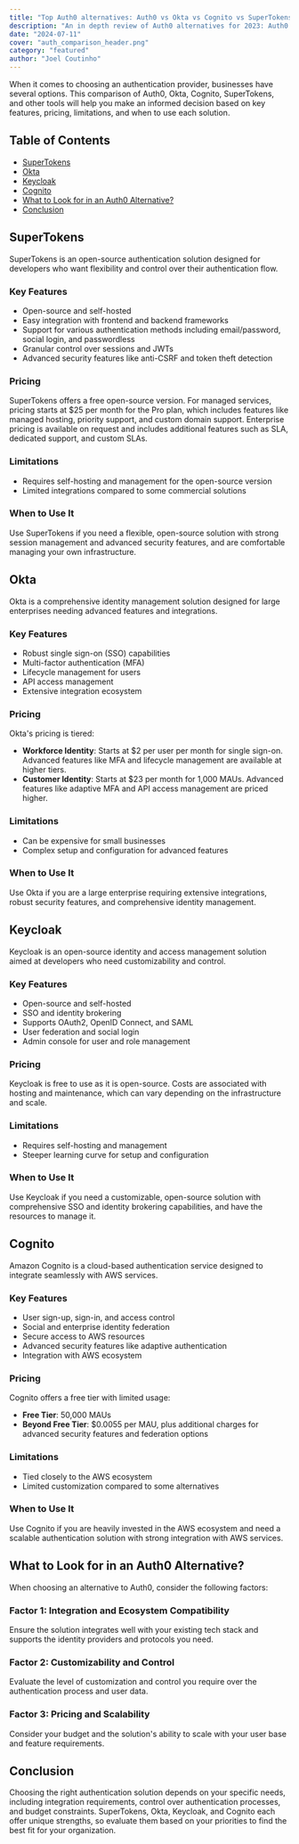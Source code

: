 ```yaml
---
title: "Top Auth0 alternatives: Auth0 vs Okta vs Cognito vs SuperTokens [2024]"
description: "An in depth review of Auth0 alternatives for 2023: Auth0 vs Okta vs Cognito vs SuperTokens"
date: "2024-07-11"
cover: "auth_comparison_header.png"
category: "featured"
author: "Joel Coutinho"
---
```


When it comes to choosing an authentication provider, businesses have several options. This comparison of Auth0, Okta, Cognito, SuperTokens, and other tools will help you make an informed decision based on key features, pricing, limitations, and when to use each solution.

## Table of Contents

- [SuperTokens](#supertokens)
- [Okta](#okta)
- [Keycloak](#keycloak)
- [Cognito](#cognito)
- [What to Look for in an Auth0 Alternative?](#what-to-look-for-in-an-auth0-alternative)
- [Conclusion](#conclusion)

## SuperTokens

SuperTokens is an open-source authentication solution designed for developers who want flexibility and control over their authentication flow.

### Key Features
- Open-source and self-hosted
- Easy integration with frontend and backend frameworks
- Support for various authentication methods including email/password, social login, and passwordless
- Granular control over sessions and JWTs
- Advanced security features like anti-CSRF and token theft detection

### Pricing
SuperTokens offers a free open-source version. For managed services, pricing starts at $25 per month for the Pro plan, which includes features like managed hosting, priority support, and custom domain support. Enterprise pricing is available on request and includes additional features such as SLA, dedicated support, and custom SLAs.

### Limitations
- Requires self-hosting and management for the open-source version
- Limited integrations compared to some commercial solutions

### When to Use It
Use SuperTokens if you need a flexible, open-source solution with strong session management and advanced security features, and are comfortable managing your own infrastructure.

## Okta

Okta is a comprehensive identity management solution designed for large enterprises needing advanced features and integrations.

### Key Features
- Robust single sign-on (SSO) capabilities
- Multi-factor authentication (MFA)
- Lifecycle management for users
- API access management
- Extensive integration ecosystem

### Pricing
Okta's pricing is tiered:
- **Workforce Identity**: Starts at $2 per user per month for single sign-on. Advanced features like MFA and lifecycle management are available at higher tiers.
- **Customer Identity**: Starts at $23 per month for 1,000 MAUs. Advanced features like adaptive MFA and API access management are priced higher.

### Limitations
- Can be expensive for small businesses
- Complex setup and configuration for advanced features

### When to Use It
Use Okta if you are a large enterprise requiring extensive integrations, robust security features, and comprehensive identity management.

## Keycloak

Keycloak is an open-source identity and access management solution aimed at developers who need customizability and control.

### Key Features
- Open-source and self-hosted
- SSO and identity brokering
- Supports OAuth2, OpenID Connect, and SAML
- User federation and social login
- Admin console for user and role management

### Pricing
Keycloak is free to use as it is open-source. Costs are associated with hosting and maintenance, which can vary depending on the infrastructure and scale.

### Limitations
- Requires self-hosting and management
- Steeper learning curve for setup and configuration

### When to Use It
Use Keycloak if you need a customizable, open-source solution with comprehensive SSO and identity brokering capabilities, and have the resources to manage it.

## Cognito

Amazon Cognito is a cloud-based authentication service designed to integrate seamlessly with AWS services.

### Key Features
- User sign-up, sign-in, and access control
- Social and enterprise identity federation
- Secure access to AWS resources
- Advanced security features like adaptive authentication
- Integration with AWS ecosystem

### Pricing
Cognito offers a free tier with limited usage:
- **Free Tier**: 50,000 MAUs
- **Beyond Free Tier**: $0.0055 per MAU, plus additional charges for advanced security features and federation options

### Limitations
- Tied closely to the AWS ecosystem
- Limited customization compared to some alternatives

### When to Use It
Use Cognito if you are heavily invested in the AWS ecosystem and need a scalable authentication solution with strong integration with AWS services.

## What to Look for in an Auth0 Alternative?

When choosing an alternative to Auth0, consider the following factors:

### Factor 1: Integration and Ecosystem Compatibility
Ensure the solution integrates well with your existing tech stack and supports the identity providers and protocols you need.

### Factor 2: Customizability and Control
Evaluate the level of customization and control you require over the authentication process and user data.

### Factor 3: Pricing and Scalability
Consider your budget and the solution's ability to scale with your user base and feature requirements.

## Conclusion

Choosing the right authentication solution depends on your specific needs, including integration requirements, control over authentication processes, and budget constraints. SuperTokens, Okta, Keycloak, and Cognito each offer unique strengths, so evaluate them based on your priorities to find the best fit for your organization.
